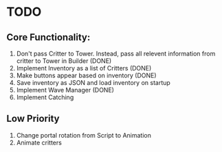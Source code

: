 # TODO

## Core Functionality:
1. Don't pass Critter to Tower. Instead, pass all relevent information from critter to Tower in Builder (DONE)
2. Implement Inventory as a list of Critters (DONE)
3. Make buttons appear based on inventory (DONE)
4. Save inventory as JSON and load inventory on startup
5. Implement Wave Manager (DONE)
6. Implement Catching

## Low Priority
1. Change portal rotation from Script to Animation
2. Animate critters